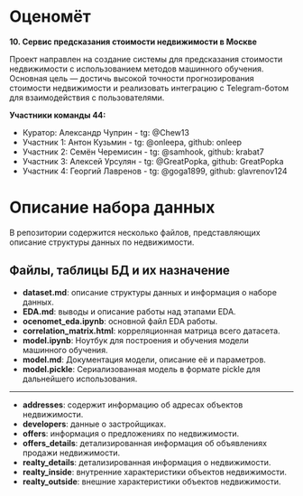# Оценомёт

**10. Сервис предсказания стоимости недвижимости в Москве**

Проект направлен на создание системы для предсказания стоимости недвижимости с использованием методов машинного обучения. 
Основная цель — достичь высокой точности прогнозирования стоимости недвижимости и реализовать интеграцию с Telegram-ботом для взаимодействия с пользователями.

**Участники команды 44:**

* Куратор: Александр Чуприн - tg: @Chew13
* Участник 1: Антон Кузьмин - tg: @onleepa, github: onleep
* Участник 2: Семён Черемисин - tg: @samhook, github: krabat7
* Участник 3: Алексей Урсулян - tg: @GreatPopka, github: GreatPopka
* Участник 4: Георгий Лавренов - tg: @goga1899, github: glavrenov124

# Описание набора данных

В репозитории содержится несколько файлов, представляющих описание структуры данных по недвижимости.

## Файлы, таблицы БД и их назначение

- **dataset.md**: описание структуры данных и информация о наборе данных.
- **EDA.md**: выводы и описание работы над этапами EDA.
- **ocenomet_eda.ipynb**: основной файл EDA работы.
- **correlation_matrix.html**: корреляционная матрица всего датасета.
- **model.ipynb**: Ноутбук для построения и обучения модели машинного обучения.
- **model.md**: Документация модели, описание её и параметров.
- **model.pickle**: Сериализованная модель в формате pickle для дальнейшего использования.
****
- **addresses**: содержит информацию об адресах объектов недвижимости.
- **developers**: данные о застройщиках.
- **offers**: информация о предложениях по недвижимости.
- **offers_details**: детализированная информация об объявлениях продажи недвижимости.
- **realty_details**: детализированная информация о недвижимости.
- **realty_inside**: внутренние характеристики объектов недвижимости.
- **realty_outside**: внешние характеристики объектов недвижимости.
